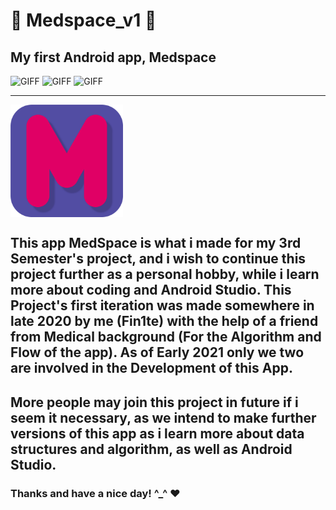 # 🔰 Medspace_v1 🔰

## My first Android app, Medspace
<p float="middle">
  <img  height='556px' width='250px' alt="GIFF" src="https://media.discordapp.net/attachments/735859351998169088/843991584755548210/ezgif.com-gif-maker.gif?width=304&height=675" />
<img  height='556px' width='250px' alt="GIFF" src="https://media.discordapp.net/attachments/735859351998169088/843994791125188618/M2.gif?width=304&height=675" />
<img  height='556px' width='250px' alt="GIFF" src="https://media.discordapp.net/attachments/735859351998169088/843997487735373834/ezgif.com-gif-maker.gif?width=304&height=675" />
</p>



---
<img align="center" height='180px' alt="PNG" src="https://github.com/fin1te/medspace_v1/blob/master/app/src/main/res/drawable/applogo_01.png" />

This app MedSpace is what i made for my 3rd Semester's project, and i wish 
to continue this project further as a personal hobby, while i learn more 
about coding and Android Studio. This Project's first iteration was made
somewhere in late 2020 by me (Fin1te) with the help of a friend from 
Medical background (For the Algorithm and Flow of the app). As of Early
2021 only we two are involved in the Development of this App. 
---
More people may join this project in future if i seem it necessary, as we
intend to make further versions of this app as i learn more about data 
structures and algorithm, as well as Android Studio. 
---
[//]: # "This project is by no means under any Github Licenses or Open Sources"
[//]: # "(Not yet atleast). If you want to contribute to this project, get in touch"
[//]: # "with me with your idea by creating an issue in this Repository."

### Thanks and have a nice day! ^_^ ❤
